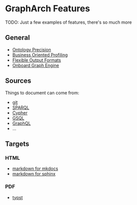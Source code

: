 # GraphArch Features

TODO: Just a few examples of features, there's so much more

## General

- [Ontology Precision](./general-ontology-precision.md)
- [Business Oriented Profiling](./general-business-oriented-profiling.md)
- [Flexible Output Formats](./general-flexible-output-formats.md)
- [Onboard Graph Engine](./general-onboard-graph-engine.md)

## Sources

Things to document can come from:

- [git](./source-git-repo.md)
- [SPARQL](./source-sparql-endpoint.md)
- [Cypher](./source-cypher.md)
- [GSQL](./source-gsql.md)
- [GraphQL](./source-graphql.md)
- ...

## Targets

### HTML

- [markdown for mkdocs](./target-markdown-for-mkdocs)
- [markdown for sphinx](./target-markdown-for-sphinx)

### PDF

- [typst](./target-typst.md)
